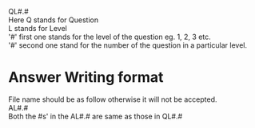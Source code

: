 QL#.#</br>
Here Q stands for Question</br>
     L stands for Level</br>
     '#' first one stands for the level of the question eg. 1, 2, 3 etc.</br>
     '#' second one stand for the number of the question in a particular level.</br>
   
 # Answer Writing format</br>
 File name should be as follow otherwise it will not be accepted.</br>
 AL#.#</br>
 Both the #s' in the AL#.# are same as those in QL#.#</br>
